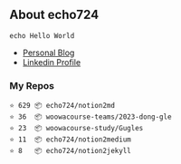 ## About echo724

<pre><code>echo Hello World</code></pre>

- [Personal Blog](https://medium.com/@echo724)
- [Linkedin Profile](https://www.linkedin.com/in/echo724)

### My Repos
```
⭐️ 629 📦 echo724/notion2md
⭐️ 36  📦 woowacourse-teams/2023-dong-gle
⭐️ 23  📦 woowacourse-study/Gugles
⭐️ 11  📦 echo724/notion2medium
⭐️ 8   📦 echo724/notion2jekyll
```
